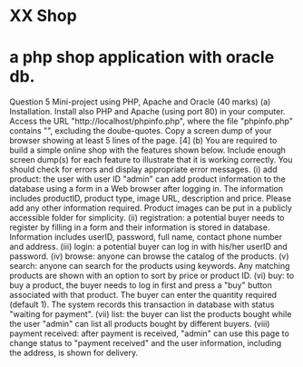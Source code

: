 # XX Shop
a php shop application with oracle db.
=================================
Question 5 Mini-project using PHP, Apache and Oracle (40 marks)
(a)  Installation. Install also PHP and Apache (using port 80) in your computer. Access the URL
"http://localhost/phpinfo.php", where the file "phpinfo.php" contains "<?php
phpinfo() ?>", excluding the doube-quotes. Copy a screen dump of your browser
showing at least 5 lines of the page.
[4]
(b)  You are required to build a simple online shop with the features shown below. Include
enough screen dump(s) for each feature to illustrate that it is working correctly. You should
check for errors and display appropriate error messages.
(i)  add product: the user with user ID "admin" can add product information to the
database using a form in a Web browser after logging in. The information includes
productID, product type, image URL, description and price. Please add any other
information required. Product images can be put in a publicly accessible folder for
simplicity.
(ii)  registration: a potential buyer needs to register by filling in a form and their
information is stored in database. Information includes userID, password, full name,
contact phone number and address.
(iii)  login: a potential buyer can log in with his/her userID and password.
(iv)  browse: anyone can browse the catalog of the products.
(v)  search: anyone can search for the products using keywords. Any matching products are
shown with an option to sort by price or product ID.
(vi)  buy: to buy a product, the buyer needs to log in first and press a "buy" button
associated with that product. The buyer can enter the quantity required (default 1). The
system records this transaction in database with status "waiting for payment".
(vii)  list: the buyer can list the products bought while the user "admin" can list all products
bought by different buyers.
(viii) payment received: after payment is received, "admin" can use this page to change
status to "payment received" and the user information, including the address, is shown
for delivery.